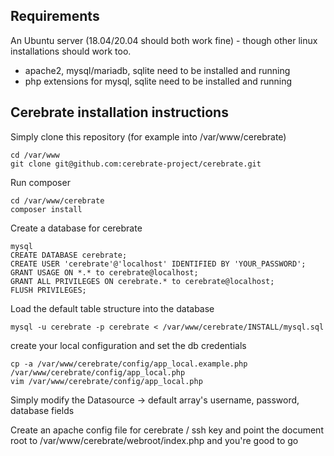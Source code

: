 ## Requirements

An Ubuntu server (18.04/20.04 should both work fine) - though other linux installations should work too.
- apache2, mysql/mariadb, sqlite need to be installed and running
- php extensions for mysql, sqlite need to be installed and running


## Cerebrate installation instructions

Simply clone this repository (for example into /var/www/cerebrate)

```
cd /var/www
git clone git@github.com:cerebrate-project/cerebrate.git
```

Run composer

```
cd /var/www/cerebrate
composer install
```

Create a database for cerebrate

```
mysql
CREATE DATABASE cerebrate;
CREATE USER 'cerebrate'@'localhost' IDENTIFIED BY 'YOUR_PASSWORD';
GRANT USAGE ON *.* to cerebrate@localhost;
GRANT ALL PRIVILEGES ON cerebrate.* to cerebrate@localhost;
FLUSH PRIVILEGES;
```

Load the default table structure into the database

```
mysql -u cerebrate -p cerebrate < /var/www/cerebrate/INSTALL/mysql.sql
```

create your local configuration and set the db credentials

```
cp -a /var/www/cerebrate/config/app_local.example.php /var/www/cerebrate/config/app_local.php
vim /var/www/cerebrate/config/app_local.php
```

Simply modify the Datasource -> default array's username, password, database fields

Create an apache config file for cerebrate / ssh key and point the document root to /var/www/cerebrate/webroot/index.php and you're good to go


